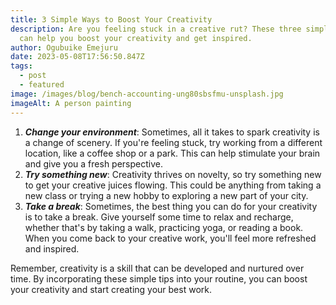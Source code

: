 ```yaml
---
title: 3 Simple Ways to Boost Your Creativity
description: Are you feeling stuck in a creative rut? These three simple tips
  can help you boost your creativity and get inspired.
author: Ogubuike Emejuru
date: 2023-05-08T17:56:50.847Z
tags:
  - post
  - featured
image: /images/blog/bench-accounting-ung80sbsfmu-unsplash.jpg
imageAlt: A person painting
---
```

1. ***Change your environment***: Sometimes, all it takes to spark creativity is a change of scenery. If you're feeling stuck, try working from a different location, like a coffee shop or a park. This can help stimulate your brain and give you a fresh perspective.
2. ***Try something new***: Creativity thrives on novelty, so try something new to get your creative juices flowing. This could be anything from taking a new class or trying a new hobby to exploring a new part of your city.
3. ***Take a break***: Sometimes, the best thing you can do for your creativity is to take a break. Give yourself some time to relax and recharge, whether that's by taking a walk, practicing yoga, or reading a book. When you come back to your creative work, you'll feel more refreshed and inspired.

Remember, creativity is a skill that can be developed and nurtured over time. By incorporating these simple tips into your routine, you can boost your creativity and start creating your best work.